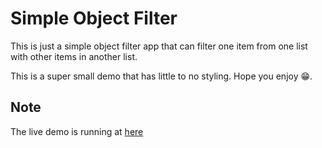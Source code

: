 # Simple Object Filter

This is just a simple object filter app that can filter one item from one list with other items in another list.

This is a super small demo that has little to no styling. Hope you enjoy 😁.

## Note

The live demo is running at [here](https://mikky-j.github.io/simple-object-filter/)
